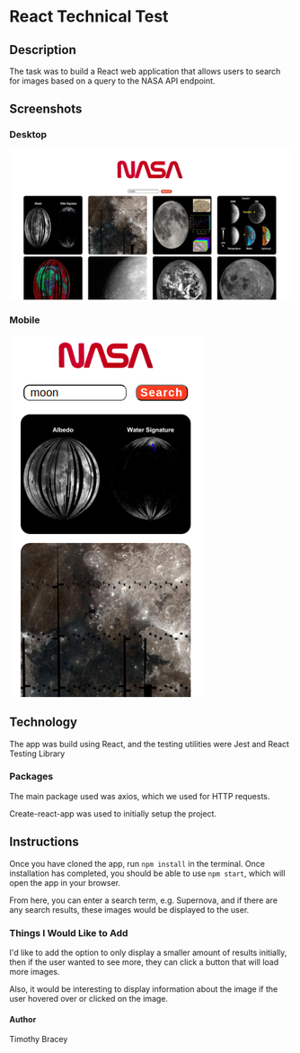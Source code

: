# React Technical Test

## Description

The task was to build a React web application that allows users to search for images based on a query to the NASA API endpoint.

## Screenshots

### Desktop

![Desktop App](images/NASA-React-Tech-Test-Desktop.png)

### Mobile

![Mobile App](images/NASA-React-Tech-Test-Mobile.png)

## Technology

The app was build using React, and the testing utilities were Jest and React Testing Library

### Packages

The main package used was axios, which we used for HTTP requests.

Create-react-app was used to initially setup the project.

## Instructions

Once you have cloned the app, run ```npm install``` in the terminal. Once installation has completed, you should be able to use ```npm start```, which will open the app in your browser.

From here, you can enter a search term, e.g. Supernova, and if there are any search results, these images would be displayed to the user.

### Things I Would Like to Add

I'd like to add the option to only display a smaller amount of results initially, then if the user wanted to see more, they can click a button that will load more images.

Also, it would be interesting to display information about the image if the user hovered over or clicked on the image.

#### Author

Timothy Bracey
